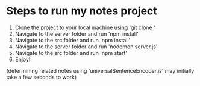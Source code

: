 # Steps to run my notes project
1. Clone the project to your local machine using 'git clone <repository url>'
2. Navigate to the server folder and run 'npm install'
3. Navigate to the src folder and run 'npm install'
4. Navigate to the server folder and run 'nodemon server.js'
5. Navigate to the src folder and run 'npm start'
6. Enjoy!

(determining related notes using 'universalSentenceEncoder.js' may initially take a few seconds to work)
